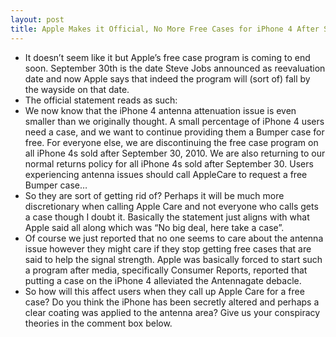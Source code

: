 ```yaml
---
layout: post
title: Apple Makes it Official, No More Free Cases for iPhone 4 After September 30th
---
```

* It doesn’t seem like it but Apple’s free case program is coming to end soon. September 30th is the date Steve Jobs announced as reevaluation date and now Apple says that indeed the program will (sort of) fall by the wayside on that date.
* The official statement reads as such:
* We now know that the iPhone 4 antenna attenuation issue is even smaller than we originally thought. A small percentage of iPhone 4 users need a case, and we want to continue providing them a Bumper case for free. For everyone else, we are discontinuing the free case program on all iPhone 4s sold after September 30, 2010. We are also returning to our normal returns policy for all iPhone 4s sold after September 30. Users experiencing antenna issues should call AppleCare to request a free Bumper case…
* So they are sort of getting rid of? Perhaps it will be much more discretionary when calling Apple Care and not everyone who calls gets a case though I doubt it. Basically the statement just aligns with what Apple said all along which was “No big deal, here take a case”.
* Of course we just reported that no one seems to care about the antenna issue however they might care if they stop getting free cases that are said to help the signal strength. Apple was basically forced to start such a program after media, specifically Consumer Reports, reported that putting a case on the iPhone 4 alleviated the Antennagate debacle.
* So how will this affect users when they call up Apple Care for a free case? Do you think the iPhone has been secretly altered and perhaps a clear coating was applied to the antenna area? Give us your conspiracy theories in the comment box below.

